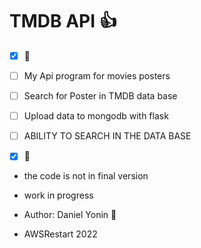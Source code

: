 # TMDB API :+1:
-[x] :tada:

-[ ] My Api program for movies posters

-[ ] Search for Poster in TMDB data base

-[ ] Upload data to mongodb with flask

-[ ] ABILITY TO SEARCH IN THE DATA BASE

-[x] :tada:


- the code is not in final version
- work in progress

- Author: Daniel Yonin :tada:
    
- AWSRestart 2022


